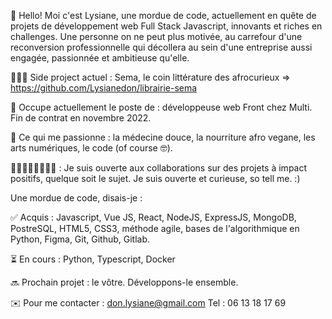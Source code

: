 👋 Hello! Moi c'est Lysiane, une mordue de code, actuellement en quête de projets de développement web Full Stack Javascript, innovants et riches en challenges. Une personne on ne peut plus motivée, au carrefour d'une reconversion professionnelle qui décollera au sein d'une entreprise aussi engagée, passionnée et ambitieuse qu'elle.

👩🏾‍💻 Side project actuel  : Sema, le coin littérature des afrocurieux => https://github.com/Lysianedon/librairie-sema 

💼 Occupe actuellement le poste de : développeuse web Front chez Multi. Fin de contrat en novembre 2022. 

🌱 Ce qui me passionne : la médecine douce, la nourriture afro vegane, les arts numériques, le code (of course 🤓).

🙋🏾‍♀️🙋🏼‍♂️💁🏼 : Je suis ouverte aux collaborations sur des projets à impact positifs, quelque soit le sujet. Je suis ouverte et curieuse, so tell me. :)

Une mordue de code, disais-je :

✅ Acquis : Javascript, Vue JS, React, NodeJS, ExpressJS, MongoDB, PostreSQL, HTML5, CSS3, méthode agile, bases de l'algorithmique en Python, Figma, Git, Github, Gitlab.

⏳ En cours : Python, Typescript, Docker

🔜 Prochain projet : le vôtre. Développons-le ensemble. 

✉️ Pour me contacter : don.lysiane@gmail.com Tel : 06 13 18 17 69
